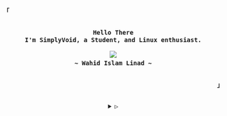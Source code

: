 <!-- yoinked from:https://github.com/rxyhn>

<!-- Inspiration: https://github.com/owl4ce -->


<p align="left"><strong><samp>「</samp></strong></p>
    <p align="center">
      <samp><br>
            <b>
            Hello There
        <br>
            I'm SimplyVoid, a Student, and Linux enthusiast.
            </b>
        <br>
        <br>
          <image src="https://readme-typing-svg.herokuapp.com?font=Fira+Code&size=16&color=aa759f&center=true&vCenter=true&width=400&height=45&lines=I+code+functional+%26+aesthetic+programs.">
        <br>
            <b>
            ~ Wahid Islam Linad ~
            </b>
        <br>
      </samp><br>
    </p>
<p align="right"><strong><samp>」</samp></strong></p>

<br>

<details align="center">
<summary><samp>&#9655;</samp></summary>

<h2></h2><br>

<!-- Contact Me -->
<p align="center">
  <samp>
    [<a href="https://discordapp.com/users/697797379583115315/" target="_blank">discord</a>]
    [<a href="https://t.me/wahidislam" target="_blank">telegram</a>]
    [<a href="https://matrix.to/#/@wahidislamlinad:matrix.org" target="_blank">matrix</a>]
    [<a href="mailto:wahidislam@duck.com" target="_blank">e-mail</a>]
  </samp>
</p>

<!-- Github Stats -->
<p align="center">
    <samp>
<details>
  <summary>My Profile Stats</summary>
  <br/>
          <!--<a href="https://app.daily.dev/SimplyVoid"><img src="https://api.daily.dev/devcards/8a574eb927c04cd4a7c52891adc31143.png?r=xqd" width="400" alt="Wahid Islam's Dev Card"/></a> -->
          <img src="./github-metrics.svg" />
  <br/>
</details>
